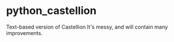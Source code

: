 # python_castellion
Text-based version of Castellion
It's messy, and will contain many improvements.
